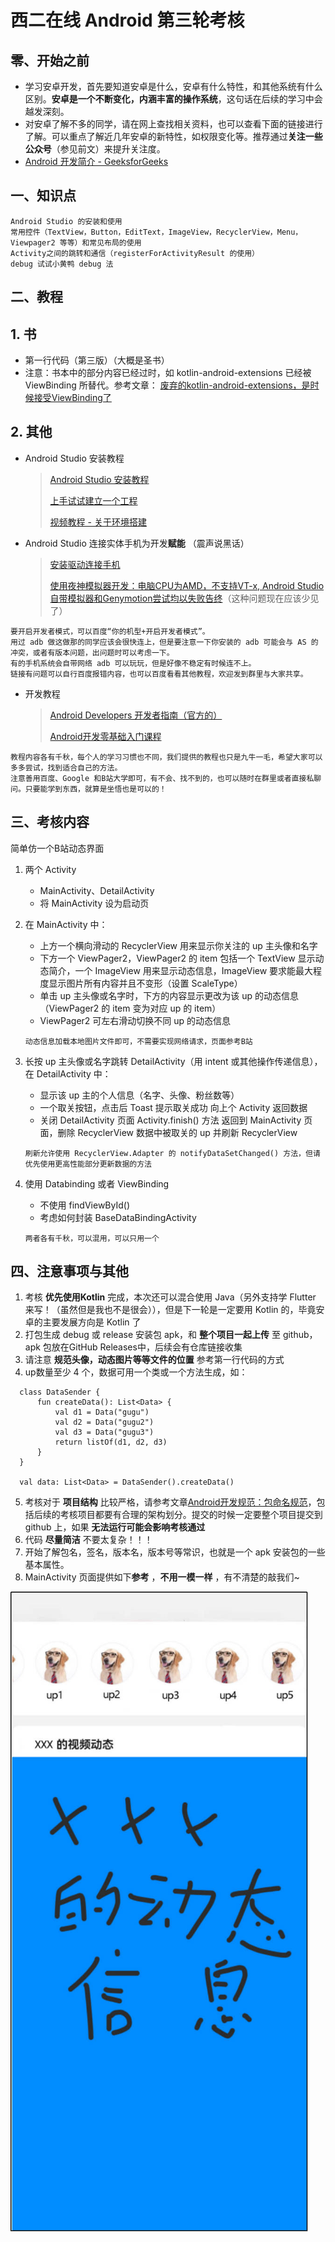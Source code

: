 # 西二在线 Android 第三轮考核


## 零、开始之前

* 学习安卓开发，首先要知道安卓是什么，安卓有什么特性，和其他系统有什么区别。**安卓是一个不断变化，内涵丰富的操作系统**，这句话在后续的学习中会越发深刻。
* 对安卓了解不多的同学，请在网上查找相关资料，也可以查看下面的链接进行了解。可以重点了解近几年安卓的新特性，如权限变化等。推荐通过**关注一些公众号**（参见前文）来提升关注度。
* [Android 开发简介 - GeeksforGeeks](https://www.geeksforgeeks.org/introduction-to-android-development/)


## 一、知识点

```
Android Studio 的安装和使用
常用控件（TextView，Button，EditText，ImageView，RecyclerView，Menu，Viewpager2 等等）和常见布局的使用
Activity之间的跳转和通信（registerForActivityResult 的使用）
debug 试试小黄鸭 debug 法
```

## 二、教程

## 1. 书

* 第一行代码（第三版）（大概是圣书）
* 注意：书本中的部分内容已经过时，如 kotlin-android-extensions 已经被 ViewBinding 所替代。参考文章：
  [废弃的kotlin-android-extensions，是时候接受ViewBinding了](https://blog.csdn.net/Goals1989/article/details/126876290)

## 2. 其他

* Android Studio 安装教程
  > [Android Studio 安装教程](https://blog.csdn.net/qq_53039581/article/details/124789047)
  > 
  > [上手试试建立一个工程](https://blog.csdn.net/m0_46350041/article/details/105031330)
  > 
  > [视频教程 - 关于环境搭建](https://b23.tv/Kn6e6dI)

* Android Studio 连接实体手机为开发**赋能** （震声说黑话）
  > [安装驱动连接手机](https://blog.csdn.net/qq_35251502/article/details/80770448?utm_source=blogxgwz4)
  > 
  > [使用夜神模拟器开发：电脑CPU为AMD，不支持VT-x, Android Studio自带模拟器和Genymotion尝试均以失败告终](https://blog.csdn.net/qq_34653571/article/details/53007044)（这种问题现在应该少见了）


```
要开启开发者模式，可以百度“你的机型+开启开发者模式”。
用过 adb 做这做那的同学应该会很快连上，但是要注意一下你安装的 adb 可能会与 AS 的冲突，或者有版本问题，出问题时可以考虑一下。
有的手机系统会自带网络 adb 可以玩玩，但是好像不稳定有时候连不上。
链接有问题可以自行百度报错内容，也可以百度看看其他教程，欢迎发到群里与大家共享。
```

* 开发教程
  > [Android Developers 开发者指南（官方的）](https://developer.android.google.cn/guide)
  > 
  > [Android开发零基础入门课程](https://www.bilibili.com/video/BV13y4y1E7pF?p=21&vd_source=3df5c4bf0779476f9c462f268827965a)


```
教程内容各有千秋，每个人的学习习惯也不同，我们提供的教程也只是九牛一毛，希望大家可以多多尝试，找到适合自己的方法。
注意善用百度、Google 和B站大学即可，有不会、找不到的，也可以随时在群里或者直接私聊问。只要能学到东西，就算是坐悟也是可以的！
```

## 三、考核内容

简单仿一个B站动态界面

1. 两个 Activity
    - MainActivity、DetailActivity
    - 将 MainActivity 设为启动页


2. 在 MainActivity 中：
    - 上方一个横向滑动的 RecyclerView 用来显示你关注的 up 主头像和名字
    - 下方一个 ViewPager2，ViewPager2 的 item 包括一个 TextView 显示动态简介，一个 ImageView 用来显示动态信息，ImageView 要求能最大程度显示图片所有内容并且不变形（设置 ScaleType）
    - 单击 up 主头像或名字时，下方的内容显示更改为该 up 的动态信息（ViewPager2 的 item 变为对应 up 的 item）
    - ViewPager2 可左右滑动切换不同 up 的动态信息
    ```
    动态信息加载本地图片文件即可，不需要实现网络请求，页面参考B站
    ```


3. 长按 up 主头像或名字跳转 DetailActivity（用 intent 或其他操作传递信息），在 DetailActivity 中：
    - 显示该 up 主的个人信息（名字、头像、粉丝数等）
    - 一个取关按钮，点击后 Toast 提示取关成功 向上个 Activity 返回数据
    - 关闭 DetailActivity 页面 Activity.finish() 方法 返回到 MainActivity 页面，删除 RecyclerView 数据中被取关的 up 并刷新 RecyclerView
    ```
    刷新允许使用 RecyclerView.Adapter 的 notifyDataSetChanged() 方法，但请优先使用更高性能部分更新数据的方法
    ```


4. 使用 Databinding 或者 ViewBinding 
    - 不使用 findViewById()
    - 考虑如何封装 BaseDataBindingActivity
    ```
    两者各有千秋，可以混用，可以只用一个
    ```

## 四、注意事项与其他


1. 考核 **优先使用Kotlin** 完成，本次还可以混合使用 Java（另外支持学 Flutter 来写！（虽然但是我也不是很会）），但是下一轮是一定要用 Kotlin 的，毕竟安卓的主要发展方向是 Kotlin 了
2. 打包生成 debug 或 release 安装包 apk，和 **整个项目一起上传** 至 github，apk 包放在GitHub Releases中，后续会有仓库链接收集
3. 请注意 **规范头像，动态图片等等文件的位置** 参考第一行代码的方式
4. up数量至少 4 个，数据可用一个类或一个方法生成，如：
  ```
    class DataSender {
        fun createData(): List<Data> {
            val d1 = Data("gugu")
            val d2 = Data("gugu2")
            val d3 = Data("gugu3")
            return listOf(d1, d2, d3)
        }
    }

    val data: List<Data> = DataSender().createData()
  ```
5. 考核对于 **项目结构** 比较严格，请参考文章[Android开发规范：包命名规范](https://blog.csdn.net/ddnosh/article/details/100658274)，包括后续的考核项目都要有合理的架构划分。提交的时候一定要整个项目提交到 github 上，如果 **无法运行可能会影响考核通过**
6. 代码 **尽量简洁** 不要太复杂！！！
7. 开始了解包名，签名，版本名，版本号等常识，也就是一个 apk 安装包的一些基本属性。
8. MainActivity 页面提供如下**参考** ，**不用一模一样** ，有不清楚的敲我们~
   
  ![img](https://github.com/west2-online/learn-Android/blob/main/img/round-2.jpg)
